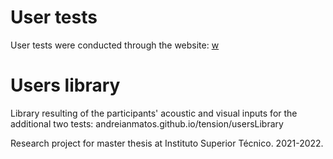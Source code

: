 # User tests

User tests were conducted through the website: [w](tension)

# Users library

Library resulting of the participants' acoustic and visual inputs for the additional two tests: andreianmatos.github.io/tension/usersLibrary

Research project for master thesis at Instituto Superior Técnico. 2021-2022.
